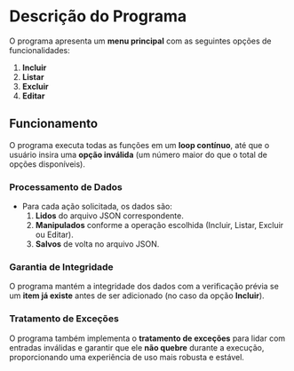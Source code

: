 # Descrição do Programa

O programa apresenta um **menu principal** com as seguintes opções de funcionalidades:

1. **Incluir**
2. **Listar**
3. **Excluir**
4. **Editar**

## Funcionamento

O programa executa todas as funções em um **loop contínuo**, até que o usuário insira uma **opção inválida** (um número maior do que o total de opções disponíveis). 

### Processamento de Dados

- Para cada ação solicitada, os dados são:
  1. **Lidos** do arquivo JSON correspondente.
  2. **Manipulados** conforme a operação escolhida (Incluir, Listar, Excluir ou Editar).
  3. **Salvos** de volta no arquivo JSON.

### Garantia de Integridade

O programa mantém a integridade dos dados com a verificação prévia se um **item já existe** antes de ser adicionado (no caso da opção **Incluir**). 

### Tratamento de Exceções

O programa também implementa o **tratamento de exceções** para lidar com entradas inválidas e garantir que ele **não quebre** durante a execução, proporcionando uma experiência de uso mais robusta e estável.
